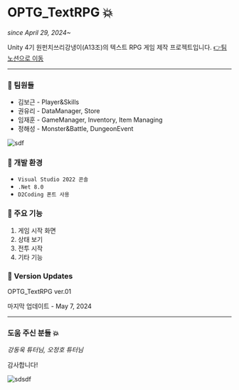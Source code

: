 # OPTG_TextRPG 💥


*since April 29, 2024~*


Unity 4기 원펀치쓰리강냉이(A13조)의 텍스트 RPG 게임 제작 프로젝트입니다. [👉팀 노션으로 이동](https://www.notion.so/teamsparta/b422366b32fd4bdeb05af099afaa868d,"노션")

---


### 🦷 팀원들
* 김보근 - Player&Skills
* 권유리 - DataManager, Store
* 임재훈 - GameManager, Inventory, Item Managing
* 정해성 - Monster&Battle, DungeonEvent


![sdf](https://github.com/limjh0222/OPTG_TextRPG/assets/167185915/ff7bc44c-609d-4510-ae25-7fa556ca1e20)


### 🦷 개발 환경
* ``Visual Studio 2022 콘솔``
* ``.Net 8.0``
* ``D2Coding 폰트 사용``


### 🦷 주요 기능
1. 게임 시작 화면
2. 상태 보기
3. 전투 시작
4. 기타 기능


### 🦷 Version Updates
OPTG_TextRPG ver.01


마지막 업데이트 - May 7, 2024


---


### 도움 주신 분들 💥
*강동욱 튜터님, 오정호 튜터님*


감사합니다!


![sdsdf](https://github.com/limjh0222/OPTG_TextRPG/assets/167185915/bd34043b-c807-456e-a973-53f065ebd3a7)
